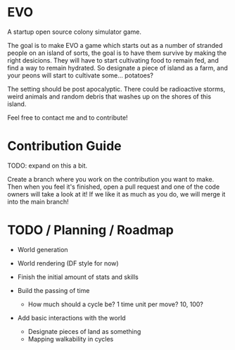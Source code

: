 EVO
===
A startup open source colony simulator game.

The goal is to make EVO a game which starts out as a number of stranded people
on an island of sorts, the goal is to have them survive by making the right
desicions. They will have to start cultivating food to remain fed, and find a way
to remain hydrated. So designate a piece of island as a farm, and your peons
will start to cultivate some... potatoes?

The setting should be post apocalyptic. There could be radioactive storms,
weird animals and random debris that washes up on the shores of this island.

Feel free to contact me and to contribute!


Contribution Guide
==================

TODO: expand on this a bit.

Create a branch where you work on the contribution you want to make.
Then when you feel it's finished, open a pull request and one of
the code owners will take a look at it!
If we like it as much as you do, we will merge it into the main branch!


TODO / Planning / Roadmap
=========================

- World generation
- World rendering (DF style for now)
- Finish the initial amount of stats and skills
- Build the passing of time
  - How much should a cycle be? 1 time unit per move? 10, 100?

- Add basic interactions with the world
  - Designate pieces of land as something
  - Mapping walkability in cycles
